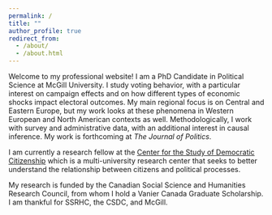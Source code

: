```yaml
---
permalink: /
title: ""
author_profile: true
redirect_from: 
  - /about/
  - /about.html
---
```


Welcome to my professional website! I am a PhD Candidate in Political Science at McGill University. I study voting behavior, with a particular interest on campaign effects and on how different types of economic shocks impact electoral outcomes. My main regional focus is on Central and Eastern Europe, but my work looks at these phenomena in Western European and North American contexts as well. Methodologically, I work with survey and administrative data, with an additional interest in causal inference. My work is forthcoming at <em> The Journal of Politics</em>.

I am currently a research fellow at the [Center for the Study of Democratic Citizenship](https://www.mcgill.ca/csdc-cecd/) which is a multi-university research center that seeks to better understand the relationship between citizens and political processes.

My research is funded by the Canadian Social Science and Humanities Research Council, from whom I hold a Vanier Canada Graduate Scholarship. I am thankful for SSRHC, the CSDC, and McGill.